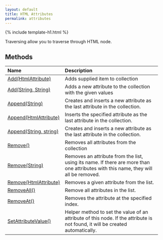 ```yaml
---
layout: default
title: HTML Attributes
permalink: attributes
---
```


{% include template-h1.html %}

Traversing allow you to traverse through HTML node.

## Methods

| Name | Description |
| :--- | :---------- |
| [Add(HtmlAttribute)](add) | Adds supplied item to collection |
| [Add(String, String)](add#public-void-addstring-name-string-value) | Adds a new attribute to the collection with the given values |
| [Append(String)](append) | Creates and inserts a new attribute as the last attribute in the collection. |
| [Append(HtmlAttribute)](append#public-htmlattribute-appendhtmlattribute-newattribute) | Inserts the specified attribute as the last attribute in the collection. |
| [Append(String, string)](append#public-htmlattribute-appendstring-name-string-value) | Creates and inserts a new attribute as the last attribute in the collection. |
| [Remove()](remove-attribute) | Removes all attributes from the collection |
| [Remove(String)](remove-attribute#public-void-removestring-name) | Removes an attribute from the list, using its name. If there are more than one attributes with this name, they will all be removed. |
| [Remove(HtmlAttribute)](remove-attribute#public-void-removehtmlattribute-attribute) | Removes a given attribute from the list. |
| [RemoveAll()](removeall-attribute) | Remove all attributes in the list. |
| [RemoveAt()](remove-at) | Removes the attribute at the specified index. |
| [SetAttributeValue()](set-attribute-value) | Helper method to set the value of an attribute of this node. If the attribute is not found, it will be created automatically. |
